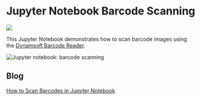 # Jupyter Notebook Barcode Scanning
[![](https://colab.research.google.com/assets/colab-badge.svg)](https://colab.research.google.com/drive/15BcSjEclq7MgTgfEYzzBg43QdmXbvFGg#scrollTo=ffcaf90c)

This Jupyter Notebook demonstrates how to scan barcode images using the [Dynamsoft Barcode Reader](https://www.dynamsoft.com/barcode-reader/docs/server/programming/python/).

![Jupyter notebook: barcode scanning](https://www.dynamsoft.com/codepool/img/2021/12/jupyter-notebook-barcode-scanning.png)

## Blog
[How to Scan Barcodes in Jupyter Notebook](https://www.dynamsoft.com/codepool/jupyter-notebook-barcode-scanning.html)


